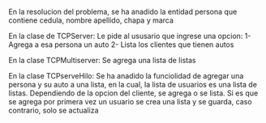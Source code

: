En la resolucion del problema, se ha anadido la entidad persona que contiene cedula, nombre apellido, chapa y marca

En la clase de TCPServer:
  Le pide al ususario que ingrese una opcion:
    1- Agrega a esa persona un auto
    2- Lista los clientes que tienen autos
    
En la clase TCPMultiserver:
  Se agrega una lista de listas
  
En la clase TCPserveHilo:
  Se ha anadido la funciolidad de agregar una persona y su auto a una lista, en la cual, la lista de usuarios es una lista de listas. 
  Dependiendo de la opcion del cliente, se agrega o se lista. Si es que se agrega por primera vez un usuario se crea una lista y se guarda, caso contrario, solo se actualiza
  
